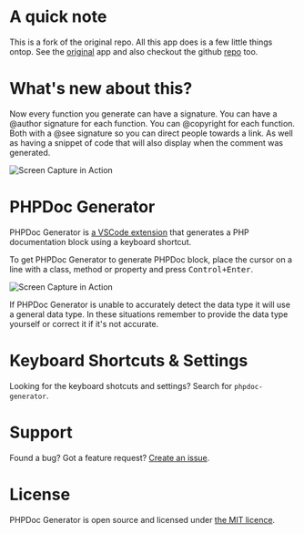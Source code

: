 # A quick note
This is a fork of the original repo. All this app does is a few little things ontop. See the [original](https://marketplace.visualstudio.com/items?itemName=ronvanderheijden.phpdoc-generator) app and also checkout the github [repo](https://github.com/ronvanderheijden/vscode-phpdoc-generator) too.

# What's new about this?
Now every function you generate can have a signature. You can have a @author signature for each function. You can @copyright for each function. Both with a @see signature so you can direct people towards a link. As well as having a snippet of code that will also display when the comment was generated. 

![Screen Capture in Action](https://raw.githubusercontent.com/Samuel-Hinchliffe/vscode-phpdoc-generator/master/assets/example.png)
# PHPDoc Generator

PHPDoc Generator is [a VSCode extension](https://marketplace.visualstudio.com/items?itemName=ronvanderheijden.phpdoc-generator) that generates a PHP documentation block using a keyboard shortcut.

To get PHPDoc Generator to generate PHPDoc block, place the cursor on a line with a class, method or property and press <kbd>Control+Enter</kbd>.

![Screen Capture in Action](https://raw.githubusercontent.com/ronvanderheijden/vscode-phpdoc-generator/master/assets/screencast.gif)

If PHPDoc Generator is unable to accurately detect the data type it will use a general data type. In these situations remember to provide the data type yourself or correct it if it's not accurate.
<!--PHPDoc Generator can also update the PHPDoc blocks for you.-->

# Keyboard Shortcuts & Settings
Looking for the keyboard shotcuts and settings? Search for `phpdoc-generator`.

# Support
Found a bug? Got a feature request?  [Create an issue](https://github.com/ronvanderheijden/vscode-phpdoc-generator/issues).

# License
PHPDoc Generator is open source and licensed under [the MIT licence](https://github.com/ronvanderheijden/vscode-phpdoc-generator/blob/master/LICENSE.txt).

